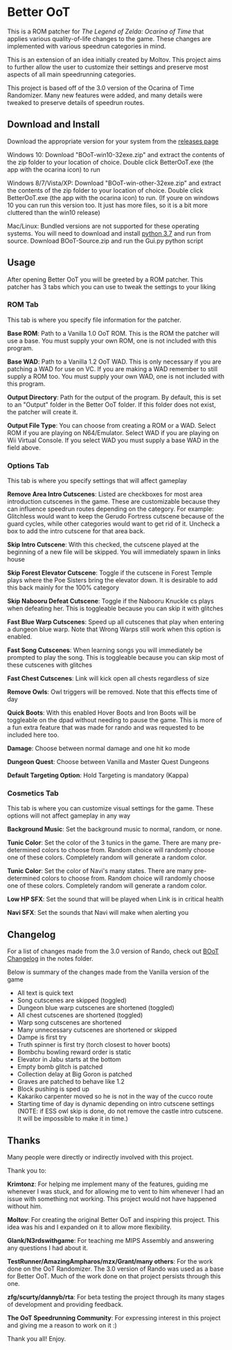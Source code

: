 # Better OoT


This is a ROM patcher for _The Legend of Zelda: Ocarina of Time_ that applies various quality-of-life changes to the game. These changes are implemented with various speedrun categories in mind.


This is an extension of an idea initially created by Moltov. This project aims to further allow the user to customize their settings and preserve most aspects of all main speedrunning categories.


This project is based off of the 3.0 version of the Ocarina of Time Randomizer. Many new features were added, and many details were tweaked to preserve details of speedrun routes.

## Download and Install

Download the appropriate version for your system from the [releases page](https://github.com/fig02/Better-OoT/releases)

Windows 10: Download "BOoT-win10-32exe.zip" and extract the contents of the zip folder to your location of choice. Double click BetterOoT.exe (the app with the ocarina icon) to run

Windows 8/7/Vista/XP: Download "BOoT-win-other-32exe.zip" and extract the contents of the zip folder to your location of choice. Double click BetterOoT.exe (the app with the ocarina icon) to run.
(If youre on windows 10 you can run this version too. It just has more files, so it is a bit more cluttered than the win10 release)

Mac/Linux: Bundled versions are not supported for these operating systems. You will need to download and install [python 3.7](https://www.python.org/downloads/) and run from source. Download BOoT-Source.zip and run the Gui.py python script

## Usage

After opening Better OoT you will be greeted by a ROM patcher. This patcher has 3 tabs which you can use to tweak the settings to your liking

### ROM Tab
This tab is where you specify file information for the patcher.

**Base ROM**: Path to a Vanilla 1.0 OoT ROM. This is the ROM the patcher will use a base. You must supply your own ROM, one is not included with this program.

**Base WAD**: Path to a Vanilla 1.2 OoT WAD. This is only necessary if you are patching a WAD for use on VC. If you are making a WAD remember to still supply a ROM too. You must supply your own WAD, one is not included with this program.

**Output Directory**: Path for the output of the program. By default, this is set to an "Output" folder in the Better OoT folder. If this folder does not exist, the patcher will create it.

**Output File Type**: You can choose from creating a ROM or a WAD. Select ROM if you are playing on N64/Emulator. Select WAD if you are playing on Wii Virtual Console. If you select WAD you must supply a base WAD in the field above.

### Options Tab
This tab is where you specify settings that will affect gameplay

**Remove Area Intro Cutscenes**: Listed are checkboxes for most area introduction cutscenes in the game. These are customizable because they can influence speedrun routes depending on the category. For example: Glitchless would want to keep the Gerudo Fortress cutscene because of the guard cycles, while other categories would want to get rid of it. Uncheck a box to add the intro cutscene for that area back.

**Skip Intro Cutscene**: With this checked, the cutscene played at the beginning of a new file will be skipped. You will immediately spawn in links house

**Skip Forest Elevator Cutscene**: Toggle if the cutscene in Forest Temple plays where the Poe Sisters bring the elevator down. It is desirable to add this back mainly for the 100% category

**Skip Nabooru Defeat Cutscene**: Toggle if the Nabooru Knuckle cs plays when defeating her. This is toggleable because you can skip it with glitches

**Fast Blue Warp Cutscenes**: Speed up all cutscenes that play when entering a dungeon blue warp. Note that Wrong Warps still work when this option is enabled.

**Fast Song Cutscenes**: When learning songs you will immediately be prompted to play the song. This is toggleable because you can skip most of these cutscenes with glitches

**Fast Chest Cutscenes**: Link will kick open all chests regardless of size

**Remove Owls**: Owl triggers will be removed. Note that this effects time of day

**Quick Boots**: With this enabled Hover Boots and Iron Boots will be toggleable on the dpad without needing to pause the game. This is more of a fun extra feature that was made for rando and was requested to be included here too.

**Damage**: Choose between normal damage and one hit ko mode

**Dungeon Quest**: Choose between Vanilla and Master Quest Dungeons

**Default Targeting Option**: Hold Targeting is mandatory (Kappa)


### Cosmetics Tab
This tab is where you can customize visual settings for the game. These options will not affect gameplay in any way

**Background Music**: Set the background music to normal, random, or none.

**Tunic Color**: Set the color of the 3 tunics in the game. There are many pre-determined colors to choose from. Random choice will randomly choose one of these colors. Completely random will generate a random color.

**Tunic Color**: Set the color of Navi's many states. There are many pre-determined colors to choose from. Random choice will randomly choose one of these colors. Completely random will generate a random color.

**Low HP SFX**: Set the sound that will be played when Link is in critical health

**Navi SFX**: Set the sounds that Navi will make when alerting you

## Changelog

For a list of changes made from the 3.0 version of Rando, check out [BOoT Changelog](https://github.com/fig02/Better-OoT/blob/master/Notes/BOoT_Changelog.txt) in the notes folder.

Below is summary of the changes made from the Vanilla version of the game

- All text is quick text
- Song cutscenes are skipped (toggled)
- Dungeon blue warp cutscenes are shortened (toggled)
- All chest cutscenes are shortened (toggled)
- Warp song cutscenes are shortened
- Many unnecessary cutscenes are shortened or skipped
- Dampe is first try
- Truth spinner is first try (torch closest to hover boots)
- Bombchu bowling reward order is static
- Elevator in Jabu starts at the bottom
- Empty bomb glitch is patched
- Collection delay at Big Goron is patched
- Graves are patched to behave like 1.2
- Block pushing is sped up
- Kakariko carpenter moved so he is not in the way of the cucco route
- Starting time of day is dynamic depending on intro cutscene settings
(NOTE: if ESS owl skip is done, do not remove the castle intro cutscene. It will be impossible to make it in time.)

## Thanks

Many people were directly or indirectly involved with this project.

Thank you to:

**Krimtonz**: For helping me implement many of the features, guiding me whenever I was stuck, and for allowing me to vent to him whenever I had an issue with something not working. This project would not have happened without him.

**Moltov**: For creating the original Better OoT and inspiring this project. This idea was his and I expanded on it to allow more flexibility.

**Glank/N3rdswithgame**: For teaching me MIPS Assembly and answering any questions I had about it.

**TestRunner/AmazingAmpharos/mzx/Grant/many others**: For the work done on the OoT Randomizer. The 3.0 version of Rando was used as a base for Better OoT. Much of the work done on that project persists through this one.

**zfg/scurty/dannyb/rta**: For beta testing the project through its many stages of development and providing feedback.

**The OoT Speedrunning Community**: For expressing interest in this project and giving me a reason to work on it :)

Thank you all! Enjoy.